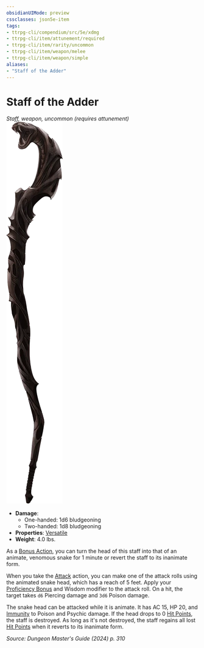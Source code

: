 ```yaml
---
obsidianUIMode: preview
cssclasses: json5e-item
tags:
- ttrpg-cli/compendium/src/5e/xdmg
- ttrpg-cli/item/attunement/required
- ttrpg-cli/item/rarity/uncommon
- ttrpg-cli/item/weapon/melee
- ttrpg-cli/item/weapon/simple
aliases: 
- "Staff of the Adder"
---
```

# Staff of the Adder
*Staff, weapon, uncommon (requires attunement)*  
![](Інструменти%20ДМ/CLI/items/img/staff-of-the-adder.webp#right)

- **Damage**:
  - One-handed: 1d6 bludgeoning
  - Two-handed: 1d8 bludgeoning
- **Properties**: [Versatile](Інструменти%20ДМ/CLI/rules/item-properties.md#Versatile)
- **Weight**: 4.0 lbs.

As a [Bonus Action](Інструменти%20ДМ/CLI/rules/variant-rules/bonus-action-xphb.md), you can turn the head of this staff into that of an animate, venomous snake for 1 minute or revert the staff to its inanimate form.

When you take the [Attack](Інструменти%20ДМ/CLI/rules/actions.md#Attack) action, you can make one of the attack rolls using the animated snake head, which has a reach of 5 feet. Apply your [Proficiency Bonus](Інструменти%20ДМ/CLI/rules/variant-rules/proficiency-xphb.md) and Wisdom modifier to the attack roll. On a hit, the target takes `d6` Piercing damage and `3d6` Poison damage.

The snake head can be attacked while it is animate. It has AC 15, HP 20, and [Immunity](Інструменти%20ДМ/CLI/rules/variant-rules/immunity-xphb.md) to Poison and Psychic damage. If the head drops to 0 [Hit Points](Інструменти%20ДМ/CLI/rules/variant-rules/hit-points-xphb.md), the staff is destroyed. As long as it's not destroyed, the staff regains all lost [Hit Points](Інструменти%20ДМ/CLI/rules/variant-rules/hit-points-xphb.md) when it reverts to its inanimate form.

*Source: Dungeon Master's Guide (2024) p. 310*